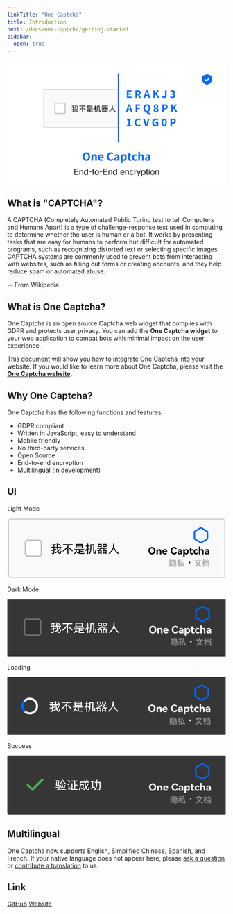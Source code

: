 ```yaml
---
linkTitle: "One Captcha"
title: Introduction
next: /docs/one-captcha/getting-started
sidebar:
  open: true
---
```


![Banner](https://raw.githubusercontent.com/Dev-Huang1/One-Captcha/main/assets/One-Captcha-Banner.png)

## What is "CAPTCHA"?

A CAPTCHA (Completely Automated Public Turing test to tell Computers and Humans Apart) is a type of challenge-response test used in computing to determine whether the user is human or a bot. It works by presenting tasks that are easy for humans to perform but difficult for automated programs, such as recognizing distorted text or selecting specific images. CAPTCHA systems are commonly used to prevent bots from interacting with websites, such as filling out forms or creating accounts, and they help reduce spam or automated abuse.

-- From Wikipedia

## What is One Captcha?

One Captcha is an open source Captcha web widget that complies with GDPR and protects user privacy. You can add the **One Captcha widget** to your web application to combat bots with minimal impact on the user experience.

This document will show you how to integrate One Captcha into your website. If you would like to learn more about One Captcha, please visit the [**One Captcha website**](https://onecaptcha.us.kg).

## Why One Captcha?

One Captcha has the following functions and features:

- GDPR compliant
- Written in JavaScript, easy to understand
- Mobile friendly
- No third-party services
- Open Source
- End-to-end encryption
- Multilingual (in development)

## UI

Light Mode

![Light](https://raw.githubusercontent.com/Dev-Huang1/One-Captcha/main/assets/One-Captcha-Preview.png)

Dark Mode

![Dark](https://raw.githubusercontent.com/Dev-Huang1/One-Captcha/main/assets/One-Captcha-Preview-Dark.png)

Loading

![Loading](https://raw.githubusercontent.com/Dev-Huang1/One-Captcha/main/assets/Preview-Loading.png)

Success

![Success](https://raw.githubusercontent.com/Dev-Huang1/One-Captcha/main/assets/Preview-Success.png)

## Multilingual

One Captcha now supports English, Simplified Chinese, Spanish, and French. If your native language does not appear here, please [ask a question](https://github.com/Dev-Huang1/Onr-Captcha/issues) or [contribute a translation](https://github.com/Dev-Huang1/One-Captcha/blob/main/assets/api/v3-db/api.js) to us.

## Link

[GitHub](https://github.com/Dev-Huang1/One-Captcha)
[Website](https://onecaptcha.us.kg)
